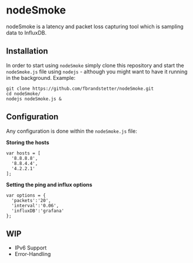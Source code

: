 # nodeSmoke
nodeSmoke is a latency and packet loss capturing tool which is sampling data to InfluxDB.

## Installation

In order to start using `nodeSmoke` simply clone this repository and start the `nodeSmoke.js` file using `nodejs` - although you might want to have it running in the background. Example:

    git clone https://github.com/fbrandstetter/nodeSmoke.git
    cd nodeSmoke/
    nodejs nodeSmoke.js &
    
## Configuration

Any configuration is done within the `nodeSmoke.js` file:

**Storing the hosts**

    var hosts = [
      '8.8.8.8',
      '8.8.4.4',
      '4.2.2.1'
    ];
    
**Setting the ping and influx options**

    var options = {
      'packets':'20',
      'interval':'0.06',
      'influxDB':'grafana'
    };

## WIP

* IPv6 Support
* Error-Handling
